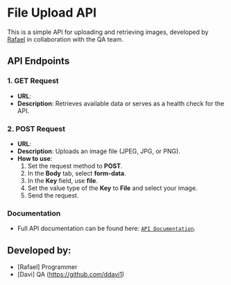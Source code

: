 # File Upload API

This is a simple API for uploading and retrieving images, developed by [Rafael]((https://github.com/noxyuh)) in collaboration with the QA team.

## API Endpoints

### 1. GET Request
- **URL**: 
- **Description**: Retrieves available data or serves as a health check for the API.

### 2. POST Request
- **URL**:
- **Description**: Uploads an image file (JPEG, JPG, or PNG).
- **How to use**:
    1. Set the request method to **POST**.
    2. In the **Body** tab, select **form-data**.
    3. In the **Key** field, use **file**.
    4. Set the value type of the **Key** to **File** and select your image.
    5. Send the request.

### Documentation
- Full API documentation can be found here: [`API Documentation`](https://documenter.getpostman.com/view/38031454/2sAXxWYUQn).

## Developed by:
- [Rafael] Programmer
- [Davi] QA (https://github.com/ddavi1)


